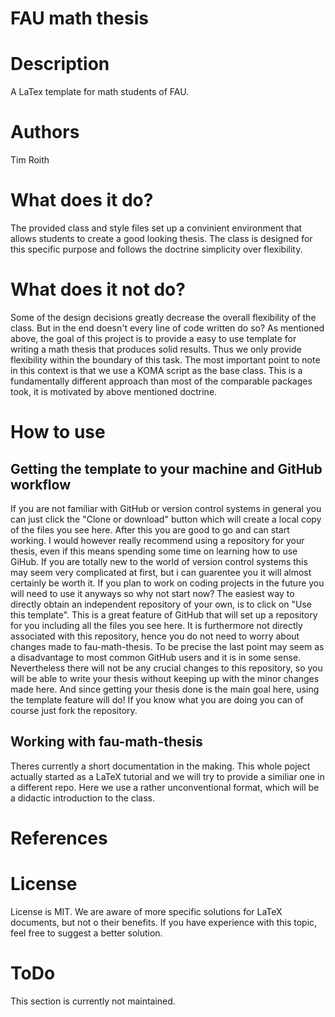 FAU math thesis
================
# Description
A LaTex template for math students of FAU.
# Authors
Tim Roith
# What does it do?
The provided class and style files set up a convinient environment that 
allows students to create a good looking thesis. The class is designed 
for this specific purpose and follows the doctrine simplicity over 
flexibility.
# What does it not do?
Some of the design decisions greatly decrease the overall flexibility 
of the class. But in the end doesn't every line of code written do so?
As mentioned above, the goal of this project is to provide a easy to use 
template for writing a math thesis that produces solid results. 
Thus we only provide flexibility within the boundary of this task. 
The most important point to note in this context is that we use a
KOMA script as the base class. This is a fundamentally different approach 
than most of the comparable packages took, it is motivated by above mentioned 
doctrine.
# How to use
## Getting the template to your machine and GitHub workflow
If you are not familiar with GitHub or version control systems in general you 
can just click the "Clone or download" button which will create a local copy 
of the files you see here. After this you are good to go and can start working.
I would however really recommend using a repository for your thesis, even if 
this means spending some time on learning how to use GiHub. If you are 
totally new to the world of version control systems this may seem very 
complicated at first, but i can guarentee you it will almost certainly be 
worth it. If you plan to work on coding projects in the future you will 
need to use it anyways so why not start now?
The easiest way to directly obtain an independent repository of your own, 
is to click on "Use this template". This is a great feature of GitHub 
that will set up a repository for you including all the files you see here. 
It is furthermore not directly associated with this repository, hence you do not 
need to worry about changes made to fau-math-thesis. To be precise the last point 
may seem as a disadvantage to most common GitHub users and it is in some sense. 
Nevertheless there will not be any crucial changes to this repository, so you will be 
able to write your thesis without keeping up with the minor changes made here. 
And since getting your thesis done is the main goal here, using the template 
feature will do! 
If you know what you are doing you can of course just fork the repository.
## Working with fau-math-thesis
Theres currently a short documentation in the making. This whole poject 
actually started as a LaTeX tutorial and we will try to provide a similiar 
one in a different repo. Here we use a rather unconventional 
format, which will be a didactic introduction to the class.
# References
# License
License is MIT. We are aware of more specific solutions for LaTeX documents, 
but not o their benefits. If you have experience with this topic, 
feel free to suggest a better solution.
# ToDo
This section is currently not maintained.
